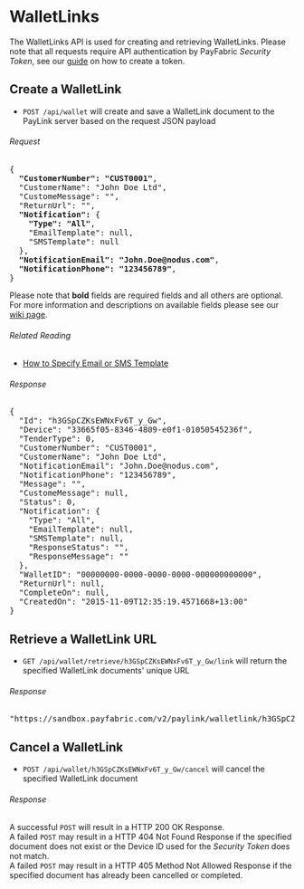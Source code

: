 WalletLinks
===========

The WalletLinks API is used for creating and retrieving WalletLinks. Please note that all requests require API authentication by PayFabric *Security Token*, see our [guide](https://github.com/PayFabric/APIs/blob/v2/Sections/Authentication.md#security-token) on how to create a token.

Create a WalletLink
----------------

* `POST /api/wallet` will create and save a WalletLink document to the PayLink server based on the request JSON payload

###### Request
<pre>
{
  <b>"CustomerNumber": "CUST0001"</b>,
  "CustomerName": "John Doe Ltd",
  "CustomeMessage": "",
  "ReturnUrl": "",
  <b>"Notification":</b> {
    <b>"Type": "All"</b>,
    "EmailTemplate": null,
    "SMSTemplate": null
  },  
  <b>"NotificationEmail": "John.Doe@nodus.com"</b>,
  <b>"NotificationPhone": "123456789"</b>,
}
</pre>

Please note that **bold** fields are required fields and all others are optional. For more information and descriptions on available fields please see our [wiki page](https://github.com/PayLink/APIs/wiki/API-Objects#walletlink-document).

###### Related Reading
* [How to Specify Email or SMS Template](https://github.com/PayLink/APIs/wiki/Email-and-SMS-Templates)

###### Response
<pre>
{
  "Id": "h3GSpCZKsEWNxFv6T_y_Gw",
  "Device": "33665f05-8346-4809-e0f1-01050545236f",
  "TenderType": 0,
  "CustomerNumber": "CUST0001",
  "CustomerName": "John Doe Ltd",
  "NotificationEmail": "John.Doe@nodus.com",
  "NotificationPhone": "123456789",
  "Message": "",
  "CustomeMessage": null,
  "Status": 0,
  "Notification": {
    "Type": "All",
    "EmailTemplate": null,
    "SMSTemplate": null,
    "ResponseStatus": "",
    "ResponseMessage": ""
  },
  "WalletID": "00000000-0000-0000-0000-000000000000",
  "ReturnUrl": null,
  "CompleteOn": null,
  "CreatedOn": "2015-11-09T12:35:19.4571668+13:00"
}
</pre>


Retrieve a WalletLink URL
-------------------------

* `GET /api/wallet/retrieve/h3GSpCZKsEWNxFv6T_y_Gw/link` will return the specified WalletLink documents' unique URL

###### Response
<pre>
"https://sandbox.payfabric.com/v2/paylink/walletlink/h3GSpCZKsEWNxFv6T_y_Gw"
</pre>


Cancel a WalletLink
-------------------

* `POST /api/wallet/h3GSpCZKsEWNxFv6T_y_Gw/cancel` will cancel the specified WalletLink document

###### Response
A successful `POST` will result in a HTTP 200 OK Response.  
A failed `POST` may result in a HTTP 404 Not Found Response if the specified document does not exist or the Device ID used for the *Security Token* does not match.  
A failed `POST` may result in a HTTP 405 Method Not Allowed Response if the specified document has already been cancelled or completed.  
